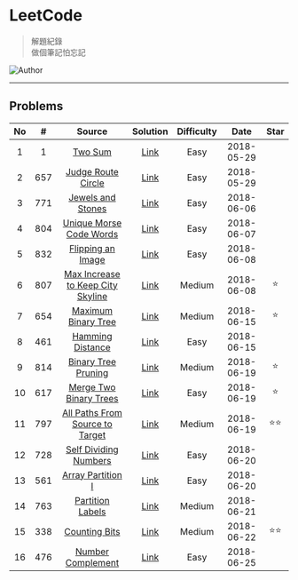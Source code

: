 # LeetCode
> 解題紀錄    
> 做個筆記怕忘記  

![Author](https://img.shields.io/badge/Author-Junxiang-yellow.svg)
___
## Problems
| No    | #     | Source                                    | Solution                   | Difficulty | Date       | Star  |
| :---: | :---: | :---------------------------------------: | :------------------------: | :--------: | :--------: | :---: |
| 1     | 1     | [Two Sum][#1]                             | [Link](/JavaScript/%231)   | Easy       | 2018-05-29 |
| 2     | 657   | [Judge Route Circle][#657]                | [Link](/JavaScript/%23657) | Easy       | 2018-05-29 |
| 3     | 771   | [Jewels and Stones][#771]                 | [Link](/JavaScript/%23771) | Easy       | 2018-06-06 |
| 4     | 804   | [Unique Morse Code Words][#804]           | [Link](/JavaScript/%23804) | Easy       | 2018-06-07 |
| 5     | 832   | [Flipping an Image][#832]                 | [Link](/JavaScript/%23832) | Easy       | 2018-06-08 |
| 6     | 807   | [Max Increase to Keep City Skyline][#807] | [Link](/JavaScript/%23807) | Medium     | 2018-06-08 | ⭐     |
| 7     | 654   | [Maximum Binary Tree][#654]               | [Link](/JavaScript/%23654) | Medium     | 2018-06-15 | ⭐     |
| 8     | 461   | [Hamming Distance][#461]                  | [Link](/JavaScript/%23461) | Easy       | 2018-06-15 |
| 9     | 814   | [Binary Tree Pruning][#814]               | [Link](/JavaScript/%23814) | Medium     | 2018-06-19 | ⭐     |
| 10    | 617   | [Merge Two Binary Trees][#617]            | [Link](/JavaScript/%23617) | Easy       | 2018-06-19 | ⭐     |
| 11    | 797   | [All Paths From Source to Target][#797]   | [Link](/JavaScript/%23797) | Medium     | 2018-06-19 | ⭐⭐    |
| 12    | 728   | [Self Dividing Numbers][#728]             | [Link](/JavaScript/%23728) | Easy       | 2018-06-20 |       |
| 13    | 561   | [Array Partition I][#561]                 | [Link](/JavaScript/%23561) | Easy       | 2018-06-20 |       |
| 14    | 763   | [Partition Labels][#763]                  | [Link](/JavaScript/%23763) | Medium     | 2018-06-21 |       |
| 15    | 338   | [Counting Bits][#338]                     | [Link](/JavaScript/%23338) | Medium     | 2018-06-22 | ⭐⭐    |
| 16    | 476   | [Number Complement][#476]                 | [Link](/JavaScript/%23476) | Easy       | 2018-06-25 |




<!-- 參考 超連結 Source -->
[#1]: https://leetcode.com/problems/two-sum/description/
[#657]:https://leetcode.com/problems/judge-route-circle/description/ 
[#771]:https://leetcode.com/problems/jewels-and-stones/description/    
[#804]:https://leetcode.com/problems/unique-morse-code-words/description/
[#832]:https://leetcode.com/problems/flipping-an-image/description/
[#807]:https://leetcode.com/problems/max-increase-to-keep-city-skyline/description/
[#654]:https://leetcode.com/problems/maximum-binary-tree/description/
[#461]:https://leetcode.com/problems/hamming-distance/description/
[#814]:https://leetcode.com/problems/binary-tree-pruning/description/
[#617]:https://leetcode.com/problems/merge-two-binary-trees/description/
[#797]:https://leetcode.com/problems/all-paths-from-source-to-target/description/
[#728]:https://leetcode.com/problems/self-dividing-numbers/description/
[#561]:https://leetcode.com/problems/array-partition-i/description/
[#763]:https://leetcode.com/problems/partition-labels/description/
[#338]:https://leetcode.com/problems/counting-bits/description/
[#476]:https://leetcode.com/problems/number-complement/description/
